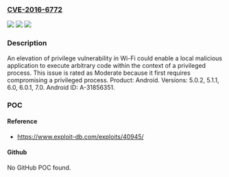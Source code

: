 ### [CVE-2016-6772](https://cve.mitre.org/cgi-bin/cvename.cgi?name=CVE-2016-6772)
![](https://img.shields.io/static/v1?label=Product&message=Android&color=blue)
![](https://img.shields.io/static/v1?label=Version&message=n%2Fa&color=blue)
![](https://img.shields.io/static/v1?label=Vulnerability&message=Elevation%20of%20privilege&color=brighgreen)

### Description

An elevation of privilege vulnerability in Wi-Fi could enable a local malicious application to execute arbitrary code within the context of a privileged process. This issue is rated as Moderate because it first requires compromising a privileged process. Product: Android. Versions: 5.0.2, 5.1.1, 6.0, 6.0.1, 7.0. Android ID: A-31856351.

### POC

#### Reference
- https://www.exploit-db.com/exploits/40945/

#### Github
No GitHub POC found.

